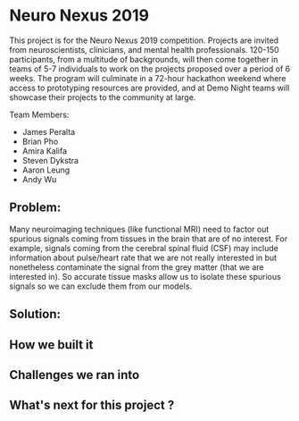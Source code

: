 # Neuro Nexus 2019
This project is for the Neuro Nexus 2019 competition. Projects are invited from neuroscientists, clinicians, and mental health professionals. 120-150 participants, from a multitude of backgrounds, will then come together in teams of 5-7 individuals to work on the projects proposed over a period of 6 weeks. The program will culminate in a 72-hour hackathon weekend where access to prototyping resources are provided, and at Demo Night teams will showcase their projects to the community at large. 

Team Members:
* James Peralta
* Brian Pho
* Amira Kalifa
* Steven Dykstra
* Aaron Leung
* Andy Wu

## Problem:
Many neuroimaging techniques (like functional MRI) need to factor out spurious signals coming from tissues in the brain that are of no interest. For example, signals coming from the cerebral spinal fluid (CSF) may include information about pulse/heart rate that we are not really interested in but nonetheless contaminate the signal from the grey matter (that we are interested in). So accurate tissue masks allow us to isolate these spurious signals so we can exclude them from our models. 

## Solution:

## How we built it

## Challenges we ran into

## What's next for this project ?
